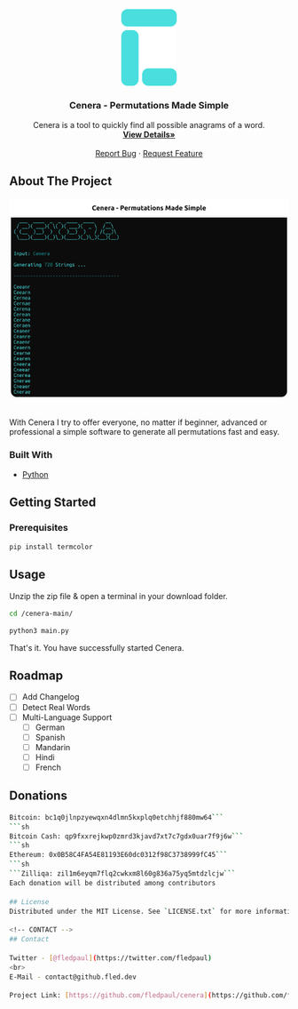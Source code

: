 <div align="center">
  <a href="https://github.com/fledpaul/cenera">
    <img src="img/Cenera.png" width="100" height="137.5">
  </a>
  
  <h3 align="center">Cenera - Permutations Made Simple</h3>
  <p align="center">
    Cenera is a tool to quickly find all possible anagrams of a word.
    <br/>
    <a href="https://projects.fled.dev/cenera"><strong>View Details»</strong></a>
    <br/>
    <br/>
    <a href="https://github.com/othneildrew/Best-README-Template/issues">Report Bug</a>
    ·
    <a href="https://github.com/othneildrew/Best-README-Template/issues">Request Feature</a>
  </p>
</div>

## About The Project
<div align="center">
  <a href="https://github.com/fledpaul/preview">
    <img src="img/Preview.png">
  </a>
</div>
<br>

With Cenera I try to offer everyone, no matter if beginner,
advanced or professional a simple software to generate
all permutations fast and easy.

### Built With
* [Python](https://python.org/)

## Getting Started
### Prerequisites
  ```sh
  pip install termcolor
  ```
  
  ## Usage
  Unzip the zip file & open a terminal in your download folder.
  ```sh
  cd /cenera-main/
  ```
  ```sh
  python3 main.py
  ```
  That's it. You have successfully started Cenera.
  
  ## Roadmap
- [ ] Add Changelog
- [ ] Detect Real Words
- [ ] Multi-Language Support
    - [ ] German
    - [ ] Spanish
    - [ ] Mandarin
    - [ ] Hindi
    - [ ] French

## Donations
```sh
Bitcoin: bc1q0jlnpzyewqxn4dlmn5kxplq0etchhjf880mw64```
```sh
Bitcoin Cash: qp9fxxrejkwp0zmrd3kjavd7xt7c7gdx0uar7f9j6w```
```sh
Ethereum: 0x0B58C4FA54E81193E60dc0312f98C3738999fC45```
```sh
```Zilliqa: zil1m6eyqm7flq2cwkxm8l60g836a75yq5mtdzlcjw```
Each donation will be distributed among contributors

## License
Distributed under the MIT License. See `LICENSE.txt` for more information.

<!-- CONTACT -->
## Contact

Twitter - [@fledpaul](https://twitter.com/fledpaul)
<br>
E-Mail - contact@github.fled.dev

Project Link: [https://github.com/fledpaul/cenera](https://github.com/fledpaul/cenera)
